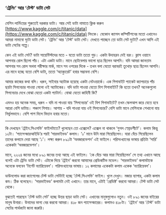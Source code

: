### ‘ট্রেনিং’ আর ‘টেস্ট’ ডাটা সেট

---

মেশিন লার্নিংয়ের শুরুতেই দরকার ডাটা। আর সেই ডাটা নামাতে ক্লিক করুন [https://www.kaggle.com/c/titanic/data](https://www.kaggle.com/c/titanic/data) লিংকে। যেকোন ক্যাগল কম্পিটিশনের মতো এখানেও আমরা নামাবো দুটো ডাটা সেট। ‘ট্রেনিং’ আর ‘টেস্ট’ ডাটা সেট। দেখতে পাচ্ছেন তো ডাটা সেট দুটো? এখন আসি এই ডাটা সেটের গল্পে।

কেন এই ডাটা সেট? ডাটা সায়েন্টিস্টদের মতে - যতো ডাটা ততো গুড়। একটা উদাহরন দেই বরং। ক্লাস ওয়ানে আপনার রোল ছিলো পাঁচ। এটা একটা ডাটা। মানে ছোটবেলায় ভালো ছাত্র ছিলেন আপনি। যদি আমরা জানতাম আপনার সব রোল অথবা পরীক্ষার মার্ক, মানে সব ওপরের দিকে - তখন বলা যেতো বরাবরই তুখোড় ছাত্র ছিলেন আপনি। এর মানে হচ্ছে যতো বেশি ডাটা, ততো ‘অ্যাক্যুরেট’ হবার সম্ভাবনা বেশি।

আমার কাজের কথা বলি। ধরুন, সাইবার অ্যাটাক হয়েছে একটা নেটওয়ার্কে। এক গিগাবাইট প্যাকেট ক্যাপচারে পাঁচ ছয়টা সিগনেচার পাওয়া গেলো ওই অ্যাটাকের। যদি ডাটা পাওয়া যেতো বিশ গিগাবাইট? কি হতো তখন? অনেকগুলো সিগনেচার দেখে বোঝা যেতো একটা প্যাটার্ন। বোঝা যেতো কাহিনী কি?

এমনও হয় অনেক সময়, ধরুন - যদি না পাওয়া যায় ‘সিগনেচার’ ওই বিশ গিগাবাইটে? তখন স্কেলআপ করে যেতে হবে আরো বেশি ডাটায়। পঞ্চাশ গিগায়। আশায় - যদি পাওয়া যায় ওই সিগনেচার? বেশি ডাটা মানে মেশিনকে শেখানো যায় নির্ভুলভাবে। বেশি পাশ দিলে বিদ্যান হবার মতো।

---

কি দেখছেন ‘ট্রেইন.সিএসভি’ ফাইলটাতে? খুলেছেন তো এক্সেলে? এক্সেল না থাকলে ‘গুগল স্প্রেডশীটে’। কলাম কিন্তু ১২টা। ‘প্যাসেন্জারআইডি’র পরই ‘সারভাইভড’ কলাম। ‘০’ মানে উনি মারা গিয়েছিলেন। যারা বেঁচে গিয়েছিলেন তাদের কলামে দেয়া আছে ‘১’। লক্ষ্য করুন ৮৯১টা ‘অবজারভেশন’ এই ফাইলে। পরিসংখ্যানের ভাষায় প্রতিটা ‘সারি’ একেকটা ‘অবজারভেশন’।

মানে, ২২২৪ জনের মধ্যে ৮৯১ জনের তথ্য আছে এই ফাইলে। ‘কে বেঁচে আর মারা গিয়েছিলেন’ সে তথ্য এখানে আছে বলেই এটা ট্রেনিং ডাটা সেট। এটাকে দিয়ে ‘ট্রেইন’ করবো আমাদের প্রেডিকটিভ মডেল। ‘সারভাইভড’ কলামটাকে অনেকে বলবেন ‘টার্গেট ভ্যারিয়েবল’। পরিসংখ্যানের ভাষায়। ১২ কলামের একেকটা কলাম একেক ‘ভ্যারিয়েবল’।

ডাউনলোড করা ক্যাগেলের টেস্ট ডাটা সেটটাই হচ্ছে ‘টেস্ট.সিএসভি’ ফাইল। খুলে দেখুন। মজার ব্যাপার, একটা কলাম কম। ঠিক বলেছেন। ‘সারভাইভড’ কলামটা নেই এখানে। তার মানে, এটাই ‘প্রেডিক্ট’ করবো আমরা। টেস্ট ডাটা সেট থেকে।

বুঝতেই পারছেন ‘টেস্ট ডাটা সেট’ হচ্ছে উত্তর ছাড়া ডাটা সেট। এখানের মানুষগুলোও নতুন। ওই ৮৯১ জনের বাইরের মানুষ উনারা। উনাদের ভাগ্য বের করবো আমরা। ৪১৮ জন প্যাসেন্জারের। কলামও ৪১৮টা। ‘ট্রেইন’ আর ‘টেস্ট’ ডাটা সেটের পার্থক্যটা জানা জরুরি।

